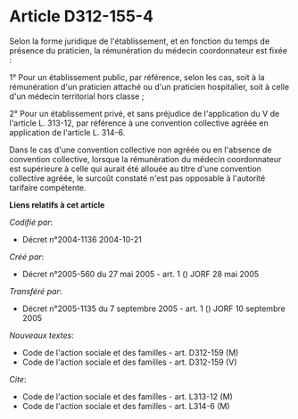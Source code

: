 # Article D312-155-4

Selon la forme juridique de l'établissement, et en fonction du temps de présence du praticien, la rémunération du médecin
coordonnateur est fixée :

1° Pour un établissement public, par référence, selon les cas, soit à la rémunération d'un praticien attaché ou d'un
praticien hospitalier, soit à celle d'un médecin territorial hors classe ;

2° Pour un établissement privé, et sans préjudice de l'application du V de l'article L. 313-12, par référence à une
convention collective agréée en application de l'article L. 314-6.

Dans le cas d'une convention collective non agréée ou en l'absence de convention collective, lorsque la rémunération du
médecin coordonnateur est supérieure à celle qui aurait été allouée au titre d'une convention collective agréée, le surcoût
constaté n'est pas opposable à l'autorité tarifaire compétente.

**Liens relatifs à cet article**

_Codifié par_:

  - Décret n°2004-1136 2004-10-21

_Créé par_:

  - Décret n°2005-560 du 27 mai 2005 - art. 1 () JORF 28 mai 2005

_Transféré par_:

  - Décret n°2005-1135 du 7 septembre 2005 - art. 1 () JORF 10 septembre 2005

_Nouveaux textes_:

  - Code de l'action sociale et des familles - art. D312-159 (M)
  - Code de l'action sociale et des familles - art. D312-159 (V)

_Cite_:

  - Code de l'action sociale et des familles - art. L313-12 (M)
  - Code de l'action sociale et des familles - art. L314-6 (M)
